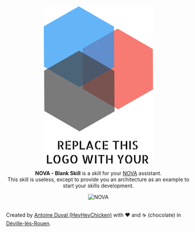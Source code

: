 <div align="center">
<img src="https://github.com/HeyHeyChicken/NOVA-Blank-Skill/blob/master/resources/github-logo.svg" alt="NOVA" width="300">

**NOVA - Blank Skill** is a skill for your [NOVA](//github.com/HeyHeyChicken/NOVA) assistant.<br>
This skill is useless, except to provide you an architecture as an example to start your skills development.
<br>

<img src="https://github.com/HeyHeyChicken/NOVA-Amberdata/blob/master/resources/github-screenshot.jpg" alt="NOVA" width="800">
</div>

<br>

Created by [Antoine Duval (HeyHeyChicken)](//antoine.cuffel.fr) with ❤ and ☕ (chocolate) in [Déville-lès-Rouen](//en.wikipedia.org/wiki/Déville-lès-Rouen).
